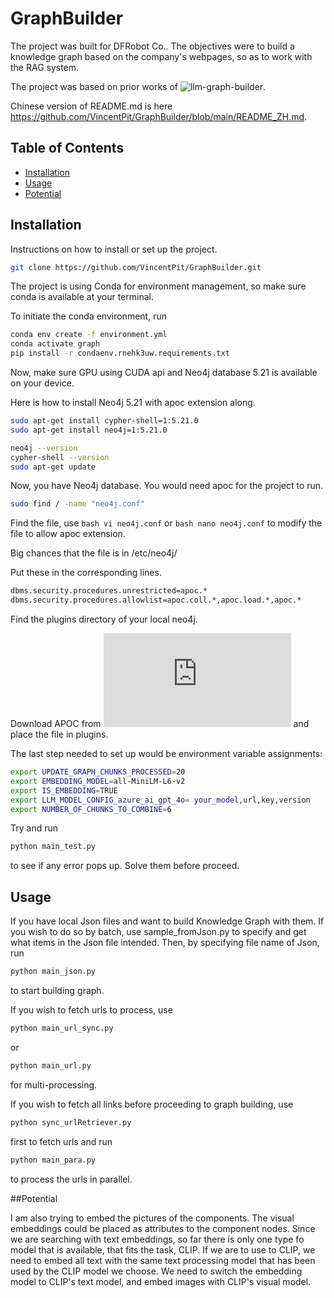 # GraphBuilder

The project was built for DFRobot Co.. The objectives were to build a knowledge graph based on the company's webpages, so as to work with the RAG system. 

The project was based on prior works of ![llm-graph-builder](https://github.com/BinNong/llm-graph-builder.git). 

Chinese version of README.md is here https://github.com/VincentPit/GraphBuilder/blob/main/README_ZH.md. 
## Table of Contents

- [Installation](#installation)
- [Usage](#usage)
- [Potential](#potential)

## Installation

Instructions on how to install or set up the project.

```bash
git clone https://github.com/VincentPit/GraphBuilder.git
```
The project is using Conda for environment management, so make sure conda is available at your terminal.

To initiate the conda environment, run 

```bash 
conda env create -f environment.yml
conda activate graph
pip install -r condaenv.rnehk3uw.requirements.txt
```

Now, make sure GPU using CUDA api and Neo4j database 5.21 is available on your device. 

Here is how to install Neo4j 5.21 with apoc extension along. 
```bash 
sudo apt-get install cypher-shell=1:5.21.0
sudo apt-get install neo4j=1:5.21.0

neo4j --version
cypher-shell --version
sudo apt-get update
```
Now, you have Neo4j database. You would need apoc for the project to run. 

```bash 
sudo find / -name "neo4j.conf"
```

Find the file, use ```bash vi neo4j.conf``` or ```bash nano neo4j.conf``` to modify the file to allow apoc extension. 

Big chances that the file is in /etc/neo4j/

Put these in the corresponding lines. 

```bash 
dbms.security.procedures.unrestricted=apoc.*
dbms.security.procedures.allowlist=apoc.coll.*,apoc.load.*,apoc.*
```
Find the plugins directory of your local neo4j. 

Download APOC from ![apoc](https://github.com/neo4j/apoc/releases/download/5.21.0/apoc-5.21.0-core.jar) and place the file in plugins. 

The last step needed to set up would be environment variable assignments:

```bash 
export UPDATE_GRAPH_CHUNKS_PROCESSED=20
export EMBEDDING_MODEL=all-MiniLM-L6-v2
export IS_EMBEDDING=TRUE
export LLM_MODEL_CONFIG_azure_ai_gpt_4o= your_model,url,key,version
export NUMBER_OF_CHUNKS_TO_COMBINE=6
``` 

Try and run 
```bash 
python main_test.py
``` 
to see if any error pops up. Solve them before proceed.

## Usage

If you have local Json files and want to build Knowledge Graph with them. If you wish to do so by batch, use sample_fromJson.py to specify and get what items in the Json file intended.
Then, by specifying file name of Json, run 
```bash 
python main_json.py
``` 
to start building graph. 

If you wish to fetch urls to process, use 
```bash 
python main_url_sync.py
``` 
or 
```bash 
python main_url.py
``` 
for multi-processing. 

If you wish to fetch all links before proceeding to graph building, use 
```bash 
python sync_urlRetriever.py
``` 
first to fetch urls and run 
```bash 
python main_para.py
``` 
to process the urls in parallel. 

##Potential

I am also trying to embed the pictures of the components. The visual embeddings could be placed as attributes to the component nodes.
Since we are searching with text embeddings, so far there is only one type fo model that is available, that fits the task, CLIP. 
If we are to use to CLIP, we need to embed all text with the same text processing model that has been used by the CLIP model we choose. 
We need to switch the embedding model to CLIP's text model, and embed images with CLIP's visual model.